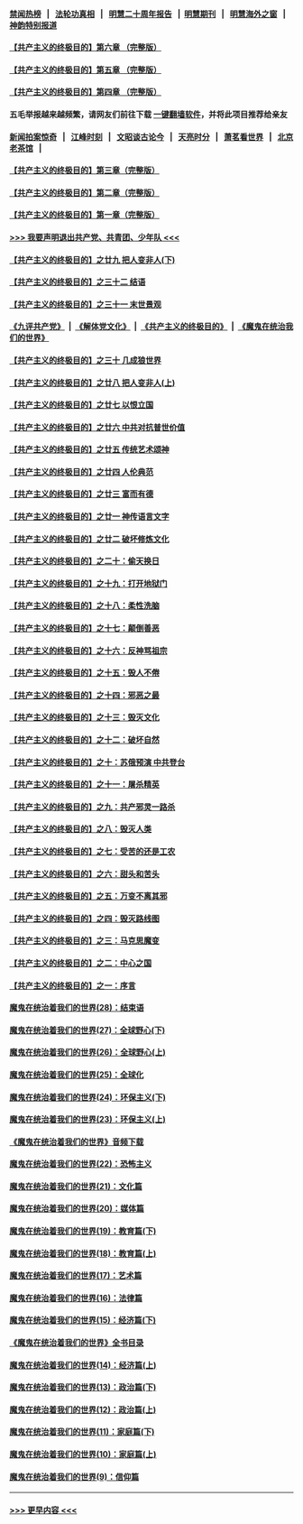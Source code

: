 #### [禁闻热榜](热点新闻.md?=0)  &nbsp;&nbsp;|&nbsp;&nbsp; [法轮功真相](https://github.com/gfw-breaker/truth/blob/master/README.md?=0) &nbsp;&nbsp;|&nbsp;&nbsp; [明慧二十周年报告](https://github.com/gfw-breaker/mh-reports/blob/master/README.md?=0) &nbsp;&nbsp;|&nbsp;&nbsp;[明慧期刊](https://github.com/gfw-breaker/mh-qikan) &nbsp;&nbsp;|&nbsp;&nbsp; [明慧海外之窗](https://github.com/gfw-breaker/mh-news/blob/master/README.md?=0) &nbsp;&nbsp;|&nbsp;&nbsp; [神韵特别报道](https://github.com/gfw-breaker/mh-news/blob/master/shenyun.md?=0)
#### [【共产主义的终极目的】第六章 （完整版）](../pages/nsc422/n11428913.md?t=02291931) 
#### [【共产主义的终极目的】第五章 （完整版）](../pages/nsc422/n11428912.md?t=02291931) 
#### [【共产主义的终极目的】第四章 （完整版）](../pages/nsc422/n11428907.md?t=02291931) 
#### 五毛举报越来越频繁，请网友们前往下载 [一键翻墙软件](https://github.com/gfw-breaker/ssr-accounts)，并将此项目推荐给亲友
#### [新闻拍案惊奇](https://github.com/gfw-breaker/banned-news/blob/master/pages/link4.md) &nbsp;&nbsp;|&nbsp;&nbsp; [江峰时刻](https://github.com/gfw-breaker/banned-news/blob/master/pages/link4.md) &nbsp;&nbsp;|&nbsp;&nbsp; [文昭谈古论今](https://github.com/gfw-breaker/banned-news/blob/master/pages/link4.md) &nbsp;&nbsp;|&nbsp;&nbsp; [天亮时分](https://github.com/gfw-breaker/banned-news/blob/master/pages/link4.md) &nbsp;&nbsp;|&nbsp;&nbsp; [萧茗看世界](https://github.com/gfw-breaker/banned-news/blob/master/pages/link4.md) &nbsp;&nbsp;|&nbsp;&nbsp; [北京老茶馆](https://github.com/gfw-breaker/banned-news/blob/master/pages/link4.md) &nbsp;&nbsp;|&nbsp;&nbsp; 
#### [【共产主义的终极目的】第三章（完整版）](../pages/nsc422/n11428848.md?t=02291931) 
#### [【共产主义的终极目的】第二章（完整版）](../pages/nsc422/n11428831.md?t=02291931) 
#### [【共产主义的终极目的】第一章（完整版）](../pages/nsc422/n11417651.md?t=02291931) 
#### [>>> 我要声明退出共产党、共青团、少年队 <<<](https://github.com/begood0513/goodnews/blob/master/quit/letter.md) 
#### [【共产主义的终极目的】之廿九 把人变非人(下)](../pages/nsc422/n11344140.md?t=02291931) 
#### [【共产主义的终极目的】之三十二 结语](../pages/nsc422/n11360535.md?t=02291931) 
#### [【共产主义的终极目的】之三十一 末世景观](../pages/nsc422/n11351129.md?t=02291931) 
#### [《九评共产党》](https://github.com/begood0513/9ping.md/blob/master/README.md) &nbsp;|&nbsp; [《解体党文化》](../../../../jtdwh.md/blob/master/README.md)  &nbsp;|&nbsp; [《共产主义的终极目的》](../../../../gczydzjmd.md/blob/master/README.md) &nbsp;|&nbsp; [《魔鬼在统治我们的世界》](../../../../mgztzwmdsj.md/blob/master/README.md) 
#### [【共产主义的终极目的】之三十 几成狼世界](../pages/nsc422/n11348280.md?t=02291931) 
#### [【共产主义的终极目的】之廿八 把人变非人(上)](../pages/nsc422/n11340492.md?t=02291931) 
#### [【共产主义的终极目的】之廿七 以恨立国](../pages/nsc422/n11336944.md?t=02291931) 
#### [【共产主义的终极目的】之廿六 中共对抗普世价值](../pages/nsc422/n11324785.md?t=02291931) 
#### [【共产主义的终极目的】之廿五 传统艺术颂神](../pages/nsc422/n11296396.md?t=02291931) 
#### [【共产主义的终极目的】之廿四 人伦典范](../pages/nsc422/n11296397.md?t=02291931) 
#### [【共产主义的终极目的】之廿三 富而有德](../pages/nsc422/n11283598.md?t=02291931) 
#### [【共产主义的终极目的】之廿一 神传语言文字](../pages/nsc422/n11263265.md?t=02291931) 
#### [【共产主义的终极目的】之廿二 破坏修炼文化](../pages/nsc422/n11245728.md?t=02291931) 
#### [【共产主义的终极目的】之二十：偷天换日](../pages/nsc422/n11238846.md?t=02291931) 
#### [【共产主义的终极目的】之十九：打开地狱门](../pages/nsc422/n11206376.md?t=02291931) 
#### [【共产主义的终极目的】之十八：柔性洗脑](../pages/nsc422/n11199994.md?t=02291931) 
#### [【共产主义的终极目的】之十七：颠倒善恶](../pages/nsc422/n11179782.md?t=02291931) 
#### [【共产主义的终极目的】之十六：反神骂祖宗](../pages/nsc422/n11166798.md?t=02291931) 
#### [【共产主义的终极目的】之十五：毁人不倦](../pages/nsc422/n11166792.md?t=02291931) 
#### [【共产主义的终极目的】之十四：邪恶之最](../pages/nsc422/n11150249.md?t=02291931) 
#### [【共产主义的终极目的】之十三：毁灭文化](../pages/nsc422/n11135227.md?t=02291931) 
#### [【共产主义的终极目的】之十二：破坏自然](../pages/nsc422/n11135214.md?t=02291931) 
#### [【共产主义的终极目的】之十：苏俄预演 中共登台](../pages/nsc422/n11118424.md?t=02291931) 
#### [【共产主义的终极目的】之十一：屠杀精英](../pages/nsc422/n11118442.md?t=02291931) 
#### [【共产主义的终极目的】之九：共产邪灵一路杀](../pages/nsc422/n11114139.md?t=02291931) 
#### [【共产主义的终极目的】之八：毁灭人类](../pages/nsc422/n11108503.md?t=02291931) 
#### [【共产主义的终极目的】之七：受苦的还是工农](../pages/nsc422/n11101809.md?t=02291931) 
#### [【共产主义的终极目的】之六：甜头和苦头](../pages/nsc422/n11096971.md?t=02291931) 
#### [【共产主义的终极目的】之五：万变不离其邪](../pages/nsc422/n11091285.md?t=02291931) 
#### [【共产主义的终极目的】之四：毁灭路线图](../pages/nsc422/n11086284.md?t=02291931) 
#### [【共产主义的终极目的】之三：马克思魔变](../pages/nsc422/n11061941.md?t=02291931) 
#### [【共产主义的终极目的】之二：中心之国](../pages/nsc422/n11047728.md?t=02291931) 
#### [【共产主义的终极目的】之一：序言](../pages/nsc422/n11086077.md?t=02291931) 
#### [魔鬼在统治着我们的世界(28)：结束语](../pages/nsc422/n10936246.md?t=02291931) 
#### [魔鬼在统治着我们的世界(27)：全球野心(下)](../pages/nsc422/n10928319.md?t=02291931) 
#### [魔鬼在统治着我们的世界(26)：全球野心(上)](../pages/nsc422/n10900318.md?t=02291931) 
#### [魔鬼在统治着我们的世界(25)：全球化](../pages/nsc422/n10788205.md?t=02291931) 
#### [魔鬼在统治着我们的世界(24)：环保主义(下)](../pages/nsc422/n10695307.md?t=02291931) 
#### [魔鬼在统治着我们的世界(23)：环保主义(上)](../pages/nsc422/n10688613.md?t=02291931) 
#### [《魔鬼在统治着我们的世界》音频下载](../pages/nsc422/n10635553.md?t=02291931) 
#### [魔鬼在统治着我们的世界(22)：恐怖主义](../pages/nsc422/n10614727.md?t=02291931) 
#### [魔鬼在统治着我们的世界(21)：文化篇](../pages/nsc422/n10597706.md?t=02291931) 
#### [魔鬼在统治着我们的世界(20)：媒体篇](../pages/nsc422/n10586579.md?t=02291931) 
#### [魔鬼在统治着我们的世界(19)：教育篇(下)](../pages/nsc422/n10564808.md?t=02291931) 
#### [魔鬼在统治着我们的世界(18)：教育篇(上)](../pages/nsc422/n10526970.md?t=02291931) 
#### [魔鬼在统治着我们的世界(17)：艺术篇](../pages/nsc422/n10499093.md?t=02291931) 
#### [魔鬼在统治着我们的世界(16)：法律篇](../pages/nsc422/n10485969.md?t=02291931) 
#### [魔鬼在统治着我们的世界(15)：经济篇(下)](../pages/nsc422/n10469975.md?t=02291931) 
#### [《魔鬼在统治着我们的世界》全书目录](../pages/nsc422/n10464261.md?t=02291931) 
#### [魔鬼在统治着我们的世界(14)：经济篇(上)](../pages/nsc422/n10457370.md?t=02291931) 
#### [魔鬼在统治着我们的世界(13)：政治篇(下)](../pages/nsc422/n10448270.md?t=02291931) 
#### [魔鬼在统治着我们的世界(12)：政治篇(上)](../pages/nsc422/n10444576.md?t=02291931) 
#### [魔鬼在统治着我们的世界(11)：家庭篇(下)](../pages/nsc422/n10440961.md?t=02291931) 
#### [魔鬼在统治着我们的世界(10)：家庭篇(上)](../pages/nsc422/n10435448.md?t=02291931) 
#### [魔鬼在统治着我们的世界(9)：信仰篇](../pages/nsc422/n10432159.md?t=02291931) 

----
#### [ >>> 更早内容 <<< ](../indexes/nsc422-earlier.md)
